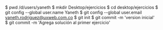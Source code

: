 $ pwd
/d/users/yaneth
$ mkdir Desktop/ejercicios
$ cd desktop/ejercicios
$ git config --global user.name Yaneth
$ git config --global user.email yaneth.rodriguez@uxweb.com.co
$ git init
$ git commit -m 'version inicial'
$ git commit -m 'Agrega solución al primer ejercicio'
